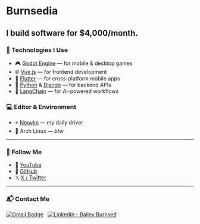 # Burnsedia
## I build software for $4,000/month.

### 🚀 Technologies I Use

- 🎮 [Godot Engine](https://godotengine.org) — for mobile & desktop games  
- 🌐 [Vue.js](https://vuejs.org/) — for frontend development  
- 📱 [Flutter](https://flutter.dev/) — for cross-platform mobile apps  
- 🐍 [Python](https://www.python.org/) & [Django](https://www.djangoproject.com/) — for backend APIs  
- 🧠 [LangChain](https://www.langchain.com/) — for AI-powered workflows  

### 💻 Editor & Environment

- ⚡ [Neovim](https://neovim.io/) — my daily driver  
- 🐧 Arch Linux — *btw*

---

### 📡 Follow Me

- 🎥 [YouTube](https://www.youtube.com/channel/UC71vuzjHKhS4Wv4Px44FKjg)  
- 🐙 [GitHub](https://github.com/Burnsedia)  
- 𝕏 [X / Twitter](https://twitter.com/baileyburnsed)

---

### 📬 Contact Me

[![Gmail Badge](https://img.shields.io/badge/Gmail-D14836?style=for-the-badge&logo=gmail&logoColor=white)](mailto:mail@baileyburnsed.dev)
&nbsp;
[![LinkedIn - Bailey Burnsed](https://img.shields.io/badge/LinkedIn-0077B5?style=for-the-badge&logo=linkedin&logoColor=white)](https://www.linkedin.com/in/bailey-burnsed-50051115a/)

